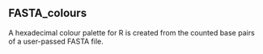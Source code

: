 ## FASTA_colours
A hexadecimal colour palette for R is created from the counted base pairs 
of a user-passed FASTA file.
